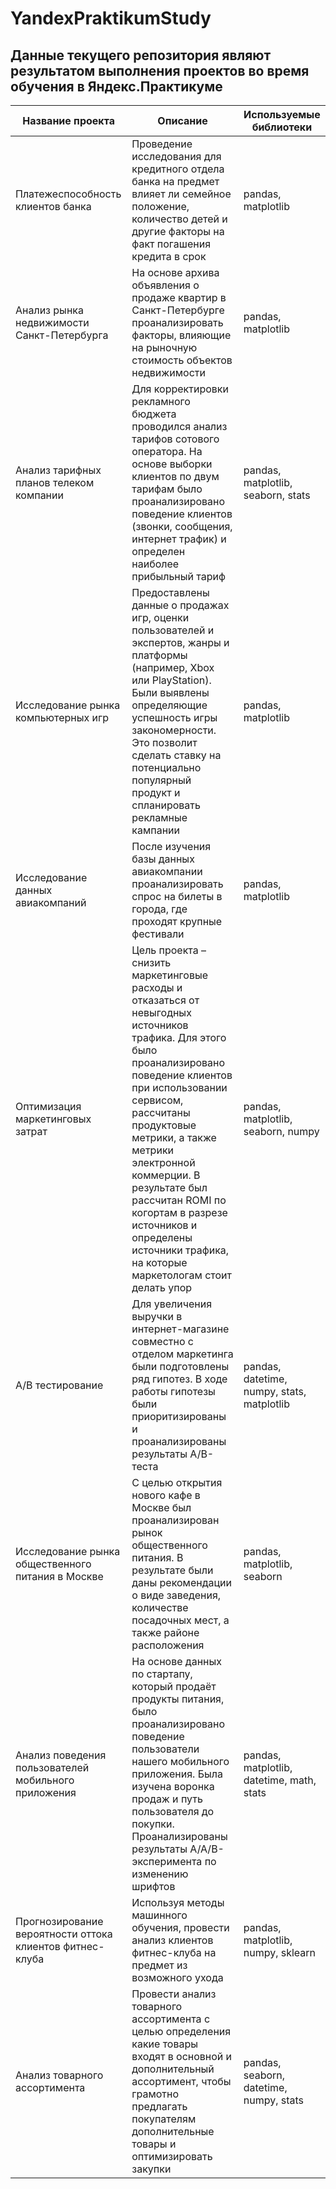 # YandexPraktikumStudy

## Данные текущего репозитория являют результатом выполнения проектов во время обучения в Яндекс.Практикуме

Название проекта  | Описание  | Используемые библиотеки
------------- | ------------- | -------------
Платежеспособность клиентов банка | Проведение исследования для кредитного отдела банка на предмет влияет ли семейное положение, количество детей и другие факторы на факт погашения кредита в срок | pandas, matplotlib
Анализ рынка недвижимости Санкт-Петербурга  | На основе архива объявления о продаже квартир в Санкт-Петербурге проанализировать факторы, влияющие на рыночную стоимость объектов недвижимости | pandas, matplotlib
Анализ тарифных планов телеком компании  | Для корректировки рекламного бюджета проводился анализ тарифов сотового оператора. На основе выборки клиентов по двум тарифам было проанализировано поведение клиентов (звонки, сообщения, интернет трафик) и определен наиболее прибыльный тариф | pandas, matplotlib, seaborn, stats
Исследование рынка компьютерных игр  | Предоставлены данные о продажах игр, оценки пользователей и экспертов, жанры и платформы (например, Xbox или PlayStation). Были выявлены определяющие успешность игры закономерности. Это позволит сделать ставку на потенциально популярный продукт и спланировать рекламные кампании | pandas, matplotlib
Исследование данных авиакомпаний  | После изучения базы данных авиакомпании проанализировать спрос на билеты в города, где проходят крупные фестивали | pandas, matplotlib
Оптимизация маркетинговых затрат | Цель проекта – снизить маркетинговые расходы и отказаться от невыгодных источников трафика. Для этого было проанализировано поведение клиентов при использовании сервисом, рассчитаны продуктовые метрики, а также метрики электронной коммерции. В результате был рассчитан ROMI по когортам в разрезе источников и определены источники трафика, на которые маркетологам стоит делать упор | pandas, matplotlib, seaborn, numpy
А/В тестирование  | Для увеличения выручки в интернет-магазине совместно с отделом маркетинга были подготовлены ряд гипотез. В ходе работы гипотезы были приоритизированы и проанализированы результаты A/B-теста | pandas, datetime, numpy, stats, matplotlib
Исследование рынка общественного питания в Москве  | С целью открытия нового кафе в Москве был проанализирован рынок общественного питания. В результате были даны рекомендации о виде заведения, количестве посадочных мест, а также районе расположения | pandas, matplotlib, seaborn
Анализ поведения пользователей мобильного приложения  | На основе данных по стартапу, который продаёт продукты питания, было проанализировано поведение пользователи нашего мобильного приложения. Была изучена воронка продаж и путь пользователя до покупки. Проанализированы результаты A/A/B-эксперимента по изменению шрифтов | pandas, matplotlib, datetime, math, stats
Прогнозирование вероятности оттока клиентов фитнес-клуба  | Используя методы машинного обучения, провести анализ клиентов фитнес-клуба на предмет из возможного ухода | pandas, matplotlib,  numpy, sklearn
Анализ товарного ассортимента  | Провести анализ товарного ассортимента с целью определения какие товары входят в основной и дополнительный ассортимент, чтобы грамотно предлагать покупателям дополнительные товары и оптимизировать закупки | pandas, seaborn, datetime, numpy, stats
